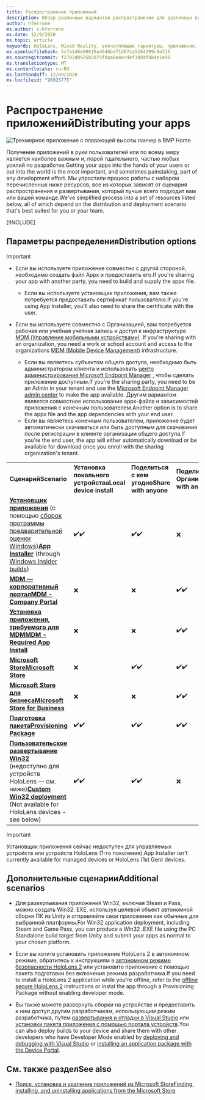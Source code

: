 ```yaml
---
title: Распространение приложений
description: Обзор различных вариантов распространения для различных поддерживаемых платформ и хранилищ публикаций.
author: hferrone
ms.author: v-hferrone
ms.date: 12/9/2020
ms.topic: article
keywords: HoloLens, Mixed Reality, впечатляющие гарнитуры, приложение, UWP, отправка, отправка, фильтры, метаданные, требования к системе, ключевые слова, wack, сертификация, пакет, appx, товары
ms.openlocfilehash: 5c7a1d6e00610a4046bd71b07ca5184399c9e335
ms.sourcegitcommit: f2782d0925b2075fdaa0a4ecdef3dd4f0b4e1e99
ms.translationtype: MT
ms.contentlocale: ru-RU
ms.lasthandoff: 12/09/2020
ms.locfileid: "96925775"
---
```

# <a name="distributing-your-apps"></a><span data-ttu-id="e02ea-104">Распространение приложений</span><span class="sxs-lookup"><span data-stu-id="e02ea-104">Distributing your apps</span></span>

![Трехмерное приложение с плавающей высоты ланчер в ВМР Home](images/distribute-hero-image.png)

<span data-ttu-id="e02ea-106">Получение приложений в руки пользователей или по всему миру является наиболее важным и, порой тщательного, частью любых усилий по разработке.</span><span class="sxs-lookup"><span data-stu-id="e02ea-106">Getting your apps into the hands of your users or out into the world is the most important, and sometimes painstaking, part of any development effort.</span></span> <span data-ttu-id="e02ea-107">Мы упростили процесс работы с набором перечисленных ниже ресурсов, все из которых зависят от сценария распространения и развертывания, который лучше всего подходит вам или вашей команде.</span><span class="sxs-lookup"><span data-stu-id="e02ea-107">We've simplified process into a set of resources listed below, all of which depend on the distribution and deployment scenario that's best suited for you or your team.</span></span>

[!INCLUDE[](includes/before-submission.md)]

## <a name="distribution-options"></a><span data-ttu-id="e02ea-108">Параметры распределения</span><span class="sxs-lookup"><span data-stu-id="e02ea-108">Distribution options</span></span>

> [!IMPORTANT]
> * <span data-ttu-id="e02ea-109">Если вы используете приложение совместно с другой стороной, необходимо создать файл Appx и предоставить его.</span><span class="sxs-lookup"><span data-stu-id="e02ea-109">If you're sharing your app with another party, you need to build and supply the appx file.</span></span> 
>     * <span data-ttu-id="e02ea-110">Если вы используете установщик приложения, вам также потребуется предоставить сертификат пользователю.</span><span class="sxs-lookup"><span data-stu-id="e02ea-110">If you're using App Installer, you'll also need to share the certificate with the user.</span></span>
> 
> * <span data-ttu-id="e02ea-111">Если вы используете совместно с Организацией, вам потребуется рабочая или учебная учетная запись и доступ к инфраструктуре [MDM (Управление мобильными устройствами)](https://docs.microsoft.com/hololens/hololens-enroll-mdm) .</span><span class="sxs-lookup"><span data-stu-id="e02ea-111">If you're sharing with an organization, you need a work or school account and access to the organizations [MDM (Mobile Device Management)](https://docs.microsoft.com/hololens/hololens-enroll-mdm) infrastructure.</span></span>  
>    * <span data-ttu-id="e02ea-112">Если вы являетесь субъектом общего доступа, необходимо быть администратором клиента и использовать [центр администрирования Microsoft Endpoint Manager](https://docs.microsoft.com/mem/intune/apps/apps-deploy) , чтобы сделать приложение доступным.</span><span class="sxs-lookup"><span data-stu-id="e02ea-112">If you're the sharing party, you need to be an Admin in your tenant and use the [Microsoft Endpoint Manager admin center](https://docs.microsoft.com/mem/intune/apps/apps-deploy) to make the app available.</span></span> <span data-ttu-id="e02ea-113">Другим вариантом является совместное использование appx-файла и зависимостей приложения с конечным пользователем.</span><span class="sxs-lookup"><span data-stu-id="e02ea-113">Another option is to share the appx file and the app dependencies with your end user.</span></span>
>    * <span data-ttu-id="e02ea-114">Если вы являетесь конечным пользователем, приложение будет автоматически скачиваться или быть доступным для скачивания после регистрации в клиенте организации общего доступа.</span><span class="sxs-lookup"><span data-stu-id="e02ea-114">If you're the end user, the app will either automatically download or be available for download once you enroll with the sharing organization's tenant.</span></span> 

<table>
<colgroup>
    <col width="33%" />
    <col width="22%" />
    <col width="22%" />
    <col width="22%" />
</colgroup>
<tr>
    <td><span data-ttu-id="e02ea-115"><strong>Сценарий</strong></span><span class="sxs-lookup"><span data-stu-id="e02ea-115"><strong>Scenario</strong></span></span></td>
    <td><span data-ttu-id="e02ea-116"><strong>Установка локального устройства</strong></span><span class="sxs-lookup"><span data-stu-id="e02ea-116"><strong>Local device install</strong></span></span></td>
    <td><span data-ttu-id="e02ea-117"><strong>Поделиться с кем угодно</strong></span><span class="sxs-lookup"><span data-stu-id="e02ea-117"><strong>Share with anyone</strong></span></span></td>
    <td><span data-ttu-id="e02ea-118"><strong>Поделиться с Организацией</strong></span><span class="sxs-lookup"><span data-stu-id="e02ea-118"><strong>Share with an organization</strong></span></span></td>
</tr>
<tr>
    <td><span data-ttu-id="e02ea-119"><a href="https://docs.microsoft.com/hololens/app-deploy-app-installer"><strong>Установщик приложения</strong></a> (с помощью <a href="https://docs.microsoft.com/hololens/hololens-insider">сборок программы предварительной оценки Windows</a>)</span><span class="sxs-lookup"><span data-stu-id="e02ea-119"><a href="https://docs.microsoft.com/hololens/app-deploy-app-installer"><strong>App Installer</strong></a> (through <a href="https://docs.microsoft.com/hololens/hololens-insider">Windows Insider builds</a>)</span></span></td>
    <td><span data-ttu-id="e02ea-120">✔️</span><span class="sxs-lookup"><span data-stu-id="e02ea-120">✔️</span></span></td>
    <td><span data-ttu-id="e02ea-121">✔️</span><span class="sxs-lookup"><span data-stu-id="e02ea-121">✔️</span></span></td>
    <td>❌</td>
</tr>
<tr>
    <td><span data-ttu-id="e02ea-122"><a href="https://docs.microsoft.com/hololens/app-deploy-app-installer"><strong>MDM — корпоративный портал</strong></a></span><span class="sxs-lookup"><span data-stu-id="e02ea-122"><a href="https://docs.microsoft.com/hololens/app-deploy-app-installer"><strong>MDM - Company Portal</strong></a></span></span></td>
    <td>❌</td>
    <td>❌</td>
    <td><span data-ttu-id="e02ea-123">✔️</span><span class="sxs-lookup"><span data-stu-id="e02ea-123">✔️</span></span></td>
</tr>
<tr>
    <td><span data-ttu-id="e02ea-124"><a href="https://docs.microsoft.com/hololens/app-deploy-intune"><strong>Установка приложения, требуемого для MDM</strong></a></span><span class="sxs-lookup"><span data-stu-id="e02ea-124"><a href="https://docs.microsoft.com/hololens/app-deploy-intune"><strong>MDM - Required App Install</strong></a></span></span></td>
    <td>❌</td>
    <td>❌</td>
    <td><span data-ttu-id="e02ea-125">✔️</span><span class="sxs-lookup"><span data-stu-id="e02ea-125">✔️</span></span></td>
</tr>
<tr>
    <td><span data-ttu-id="e02ea-126"><a href="submitting-an-app-to-the-microsoft-store.md"><strong>Microsoft Store</strong></a></span><span class="sxs-lookup"><span data-stu-id="e02ea-126"><a href="submitting-an-app-to-the-microsoft-store.md"><strong>Microsoft Store</strong></a></span></span></td>
    <td>❌</td>
    <td><span data-ttu-id="e02ea-127">✔️</span><span class="sxs-lookup"><span data-stu-id="e02ea-127">✔️</span></span></td>
    <td><span data-ttu-id="e02ea-128">✔️</span><span class="sxs-lookup"><span data-stu-id="e02ea-128">✔️</span></span></td>
</tr>
<tr>
    <td><span data-ttu-id="e02ea-129"><a href="https://docs.microsoft.com/hololens/app-deploy-store-business"><strong>Microsoft Store для бизнеса</strong></a></span><span class="sxs-lookup"><span data-stu-id="e02ea-129"><a href="https://docs.microsoft.com/hololens/app-deploy-store-business"><strong>Microsoft Store for Business</strong></a></span></span></td>
    <td>❌</td>
    <td>❌</td>
    <td><span data-ttu-id="e02ea-130">✔️</span><span class="sxs-lookup"><span data-stu-id="e02ea-130">✔️</span></span></td>
</tr>
<tr>
    <td><span data-ttu-id="e02ea-131"><a href="https://docs.microsoft.com/hololens/app-deploy-provisioning-package"><strong>Подготовка пакета</strong></a></span><span class="sxs-lookup"><span data-stu-id="e02ea-131"><a href="https://docs.microsoft.com/hololens/app-deploy-provisioning-package"><strong>Provisioning Package</strong></a></span></span></td>
    <td><span data-ttu-id="e02ea-132">✔️</span><span class="sxs-lookup"><span data-stu-id="e02ea-132">✔️</span></span></td>
    <td><span data-ttu-id="e02ea-133">✔️</span><span class="sxs-lookup"><span data-stu-id="e02ea-133">✔️</span></span></td>
    <td><span data-ttu-id="e02ea-134">✔️</span><span class="sxs-lookup"><span data-stu-id="e02ea-134">✔️</span></span></td>
</tr>
<tr>
    <td><span data-ttu-id="e02ea-135"><a href="#additional-scenarios"><strong>Пользовательское развертывание Win32</strong></a> (недоступно для устройств HoloLens — см. ниже)</span><span class="sxs-lookup"><span data-stu-id="e02ea-135"><a href="#additional-scenarios"><strong>Custom Win32 deployment</strong></a> (Not available for HoloLens devices - see below)</span></span></td>
    <td><span data-ttu-id="e02ea-136">✔️</span><span class="sxs-lookup"><span data-stu-id="e02ea-136">✔️</span></span></td>
    <td><span data-ttu-id="e02ea-137">✔️</span><span class="sxs-lookup"><span data-stu-id="e02ea-137">✔️</span></span></td>
    <td>❌</td>
</tr>
</table>

> [!IMPORTANT]
> <span data-ttu-id="e02ea-138">Установщик приложения сейчас недоступен для управляемых устройств или устройств HoloLens (1-го поколения).</span><span class="sxs-lookup"><span data-stu-id="e02ea-138">App Installer isn't currently available for managed devices or HoloLens (1st Gen) devices.</span></span>

## <a name="additional-scenarios"></a><span data-ttu-id="e02ea-139">Дополнительные сценарии</span><span class="sxs-lookup"><span data-stu-id="e02ea-139">Additional scenarios</span></span>

* <span data-ttu-id="e02ea-140">Для развертывания приложений Win32, включая Steam и Pass, можно создать Win32. EXE, используя целевой объект автономной сборки ПК из Unity и отправляйте свои приложения как обычные для выбранной платформы.</span><span class="sxs-lookup"><span data-stu-id="e02ea-140">For Win32 application deployment, including Steam and Game Pass, you can produce a Win32 .EXE file using the PC Standalone build target from Unity and submit your apps as normal to your chosen platform.</span></span> 

* <span data-ttu-id="e02ea-141">Если вы хотите установить приложение HoloLens 2 в автономном режиме, обратитесь к инструкциям в [автономном режиме безопасности HoloLens 2](https://docs.microsoft.com/hololens/hololens-common-scenarios-offline-secure) или установите приложение с помощью пакета подготовки без включения режима разработчика.</span><span class="sxs-lookup"><span data-stu-id="e02ea-141">If you need to install a HoloLens 2 application while you're offline, refer to the [offline secure HoloLens 2](https://docs.microsoft.com/hololens/hololens-common-scenarios-offline-secure) instructions or instal the app through a Provisioning Package without enabling developer mode.</span></span>

* <span data-ttu-id="e02ea-142">Вы также можете развернуть сборки на устройстве и предоставить к ним доступ другим разработчикам, использующим режим разработчика, путем [развертывания и отладки в Visual Studio](../develop/platform-capabilities-and-apis/using-visual-studio.md) или [установки пакета приложения с помощью портала устройств](https://docs.microsoft.com/hololens/holographic-custom-apps#installing-an-application-package-with-the-device-portal).</span><span class="sxs-lookup"><span data-stu-id="e02ea-142">You can also deploy builds to your device and share them with other developers who have Developer Mode enabled by [deploying and debugging with Visual Studio](../develop/platform-capabilities-and-apis/using-visual-studio.md) or [installing an application package with the Device Portal](https://docs.microsoft.com/hololens/holographic-custom-apps#installing-an-application-package-with-the-device-portal).</span></span>

## <a name="see-also"></a><span data-ttu-id="e02ea-143">См. также раздел</span><span class="sxs-lookup"><span data-stu-id="e02ea-143">See also</span></span>
* [<span data-ttu-id="e02ea-144">Поиск, установка и удаление приложений из Microsoft Store</span><span class="sxs-lookup"><span data-stu-id="e02ea-144">Finding, installing, and uninstalling applications from the Microsoft Store</span></span>](https://docs.microsoft.com/hololens/holographic-store-apps)

<!-- ## Submitting to the Microsoft Store

You've finally made it to the last step on your distribution journey, actually getting your app into the Microsoft Store! Our [submission guidelines](submitting-an-app-to-the-microsoft-store.md) article will take you through: 

* Partner Center registration 
* Asset preparation
* App packaging
* Testing
* Final submission process

You can even give out free trials to get future consumers excited about your new immersive experience. Once your app is listed on the Microsoft Store you can sit back, engage with your expanding user community, and think about all the new features you want to add! -->
